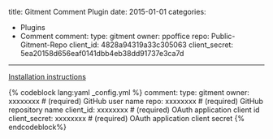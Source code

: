title: Gitment Comment Plugin
date: 2015-01-01
categories:
- Plugins
- Comment
comment:
    type: gitment
    owner: ppoffice
    repo: Public-Gitment-Repo
    client_id: 4828a94319a33c305063
    client_secret: 5ea20158d656eaf0141dbb4eb38dd91737e3ca7d
---

[Installation instructions](https://github.com/imsun/gitment)

{% codeblock lang:yaml _config.yml %}
comment:
    type: gitment
    owner: xxxxxxxx         # (required) GitHub user name
    repo: xxxxxxxx          # (required) GitHub repository name
    client_id: xxxxxxxx     # (required) OAuth application client id
    client_secret: xxxxxxxx # (required) OAuth application client secret
{% endcodeblock%}